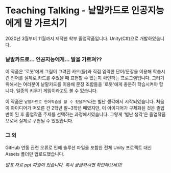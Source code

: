 # Teaching Talking - 낱말카드로 인공지능에게 말 가르치기

2020년 3월부터 11월까지 제작한 학부 졸업작품입니다. Unity(C#)으로 개발하였습니다.

### 낱말카드로... 인공지능에게... 말을 가르쳐??

이 작품은 '로봇'에게 그림이 그려진 카드(들)와 직접 입력한 단어/문장을 이용해 학습시킨 언어를 실제로 카드를 주었을 때 표현할 수 있는지 확인하는 프로그램입니다. 그러기 위해서는 여러분이 낱말카드를 이용해 문장 조합들을 '로봇'에게 충분히 학습시켜야 합니다. 일종의 키우기 게임이라고도 볼 수 있습니다.

이 작품은 `낱말카드로 언어학습을 할 수 있을까?`라는 별난 생각에서 시작되었습니다. 처음 이 아이디어가 떠오른 건 2학년 말~3학년 때였지만, 이 아이디어가 구체화된 것은 졸업반이 된 후 졸업작품 주제를 선택하는 과정에서였습니다. 그렇게 '별난 생각'은 졸업작품으로서 실제로 구현될 수 있었습니다.

### 그 외
GitHub 연동 관련 오류로 인해 솔루션 파일을 포함한 전체 Unity 프로젝트 대신 Assets 폴더만 업로드했습니다.

*발표 자료 ppt 파일이 있습니다. 혹시 궁금하시면 확인해보세요!*